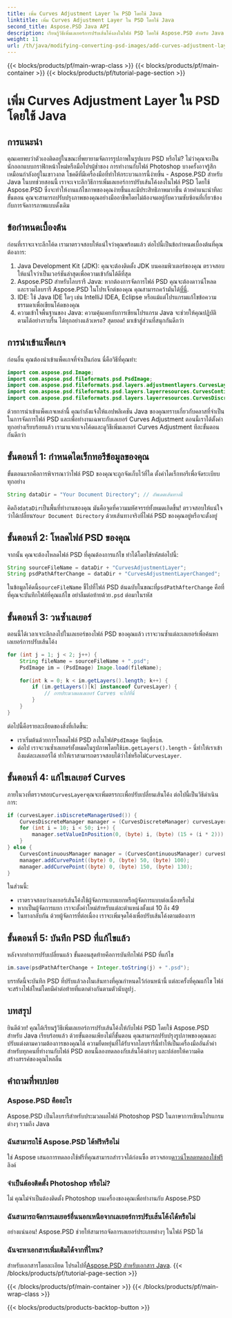 ```yaml
---
title: เพิ่ม Curves Adjustment Layer ใน PSD โดยใช้ Java
linktitle: เพิ่ม Curves Adjustment Layer ใน PSD โดยใช้ Java
second_title: Aspose.PSD Java API
description: เรียนรู้วิธีเพิ่มเลเยอร์การปรับเส้นโค้งลงในไฟล์ PSD โดยใช้ Aspose.PSD สำหรับ Java ในบทช่วยสอนโดยละเอียดนี้ ปรับปรุงภาพของคุณได้อย่างง่ายดาย
weight: 11
url: /th/java/modifying-converting-psd-images/add-curves-adjustment-layer-psd/
---
```


{{< blocks/products/pf/main-wrap-class >}}
{{< blocks/products/pf/main-container >}}
{{< blocks/products/pf/tutorial-page-section >}}

# เพิ่ม Curves Adjustment Layer ใน PSD โดยใช้ Java

## การแนะนำ
คุณเคยพบว่าตัวเองติดอยู่ในขณะที่พยายามจัดการรูปภาพในรูปแบบ PSD หรือไม่? ไม่ว่าคุณจะเป็นนักออกแบบกราฟิกหน้าใหม่หรือมือโปรผู้ช่ำชอง การทำงานกับไฟล์ Photoshop บางครั้งอาจรู้สึกเหมือนกำลังอยู่ในเขาวงกต โชคดีที่มีเครื่องมือที่ทำให้กระบวนการนี้ง่ายขึ้น - Aspose.PSD สำหรับ Java ในบทช่วยสอนนี้ เราจะเจาะลึกวิธีการเพิ่มเลเยอร์การปรับเส้นโค้งลงในไฟล์ PSD โดยใช้ Aspose.PSD ซึ่งจะทำให้งานแก้ไขภาพของคุณง่ายขึ้นและมีประสิทธิภาพมากขึ้น ด้วยคำแนะนำทีละขั้นตอน คุณจะสามารถปรับปรุงภาพของคุณอย่างมืออาชีพโดยไม่ต้องจมอยู่กับความซับซ้อนที่เกี่ยวข้องกับการจัดการภาพแบบดั้งเดิม
## ข้อกำหนดเบื้องต้น
ก่อนที่เราจะเจาะลึกโค้ด เรามาตรวจสอบให้แน่ใจว่าคุณพร้อมแล้ว ต่อไปนี้เป็นข้อกำหนดเบื้องต้นที่คุณต้องการ:
1. Java Development Kit (JDK): คุณจะต้องติดตั้ง JDK บนคอมพิวเตอร์ของคุณ ตรวจสอบให้แน่ใจว่าเป็นเวอร์ชันล่าสุดเพื่อความเข้ากันได้ดีที่สุด
2. Aspose.PSD สำหรับไลบรารี Java: หากต้องการจัดการไฟล์ PSD คุณจะต้องดาวน์โหลดและรวมไลบรารี Aspose.PSD ในโปรเจ็กต์ของคุณ คุณสามารถคว้ามันได้[ที่นี่](https://releases.aspose.com/psd/java/).
3. IDE: ใช้ Java IDE ใดๆ เช่น IntelliJ IDEA, Eclipse หรือแม้แต่โปรแกรมแก้ไขข้อความธรรมดาเพื่อเขียนโค้ดของคุณ
4. ความเข้าใจพื้นฐานของ Java: ความคุ้นเคยกับการเขียนโปรแกรม Java จะช่วยให้คุณปฏิบัติตามได้อย่างราบรื่น
ได้ทุกอย่างแล้วเหรอ? สุดยอด! มาเข้าสู่ส่วนที่สนุกกันดีกว่า
## การนำเข้าแพ็คเกจ
ก่อนอื่น คุณต้องนำเข้าแพ็คเกจที่จำเป็นก่อน นี่คือวิธีที่คุณทำ:
```java
import com.aspose.psd.Image;
import com.aspose.psd.fileformats.psd.PsdImage;
import com.aspose.psd.fileformats.psd.layers.adjustmentlayers.CurvesLayer;
import com.aspose.psd.fileformats.psd.layers.layerresources.CurvesContinuousManager;
import com.aspose.psd.fileformats.psd.layers.layerresources.CurvesDiscreteManager;
```
ด้วยการนำเข้าแพ็คเกจเหล่านี้ คุณกำลังแจ้งให้แอปพลิเคชัน Java ของคุณทราบเกี่ยวกับคลาสที่จำเป็นในการจัดการไฟล์ PSD และเพื่อทำงานเฉพาะกับเลเยอร์ Curves Adjustment
ตอนนี้เราได้ตั้งค่าทุกอย่างเรียบร้อยแล้ว เรามาแจกแจงโค้ดและดูวิธีเพิ่มเลเยอร์ Curves Adjustment ทีละขั้นตอนกันดีกว่า
## ขั้นตอนที่ 1: กำหนดไดเร็กทอรีข้อมูลของคุณ
ขั้นตอนแรกคือการพิจารณาว่าไฟล์ PSD ของคุณจะถูกจัดเก็บไว้ที่ใด ตั้งค่าไดเร็กทอรีเพื่อจัดระเบียบทุกอย่าง
```java
String dataDir = "Your Document Directory"; // อัพเดตเส้นทางนี้
```
 คิดถึง`dataDir`เป็นพื้นที่ทำงานของคุณ มันคือจุดที่ความมหัศจรรย์ทั้งหมดเกิดขึ้น! ตรวจสอบให้แน่ใจว่าได้เปลี่ยน`Your Document Directory` ด้วยเส้นทางจริงที่ไฟล์ PSD ของคุณอยู่หรือจะตั้งอยู่
## ขั้นตอนที่ 2: โหลดไฟล์ PSD ของคุณ
จากนั้น คุณจะต้องโหลดไฟล์ PSD ที่คุณต้องการแก้ไข ทำได้โดยใช้รหัสต่อไปนี้:
```java
String sourceFileName = dataDir + "CurvesAdjustmentLayer";
String psdPathAfterChange = dataDir + "CurvesAdjustmentLayerChanged";
```
 ในข้อมูลโค้ดนี้`sourceFileName` ชี้ไปที่ไฟล์ PSD ต้นฉบับในขณะที่`psdPathAfterChange` คือที่ที่คุณจะบันทึกไฟล์ที่คุณแก้ไข อย่าลืมต่อท้ายด้วย`.psd` ต่อมาในรหัส
## ขั้นตอนที่ 3: วนซ้ำเลเยอร์
ตอนนี้ได้เวลาเจาะลึกลงไปในเลเยอร์ของไฟล์ PSD ของคุณแล้ว เราจะวนซ้ำแต่ละเลเยอร์เพื่อค้นหาเลเยอร์การปรับเส้นโค้ง
```java
for (int j = 1; j < 2; j++) {
    String fileName = sourceFileName + ".psd";
    PsdImage im = (PsdImage) Image.load(fileName);
    
    for(int k = 0; k < im.getLayers().length; k++) {
        if (im.getLayers()[k] instanceof CurvesLayer) {
            // การประมวลผลเลเยอร์ Curves จะไปที่นี่
        }
    }
}
```
ต่อไปนี้คือรายละเอียดของสิ่งที่เกิดขึ้น:
-  เราเริ่มต้นด้วยการโหลดไฟล์ PSD ลงในไฟล์`PsdImage` วัตถุชื่อ`im`.
-  ต่อไป เราจะวนซ้ำเลเยอร์ทั้งหมดในรูปภาพโดยใช้`im.getLayers().length` - นี่ทำให้เราเข้าถึงแต่ละเลเยอร์ได้ ทำให้เราสามารถตรวจสอบได้ว่าใช่หรือไม่`CurvesLayer`.
## ขั้นตอนที่ 4: แก้ไขเลเยอร์ Curves
 ภายในวงที่ตรวจสอบ`CurvesLayer`คุณจะเพิ่มตรรกะเพื่อปรับเปลี่ยนเส้นโค้ง ต่อไปนี้เป็นวิธีดำเนินการ:
```java
if (curvesLayer.isDiscreteManagerUsed()) {
    CurvesDiscreteManager manager = (CurvesDiscreteManager) curvesLayer.getCurvesManager();
    for (int i = 10; i < 50; i++) {
        manager.setValueInPosition(0, (byte) i, (byte) (15 + (i * 2)));
    }
} else {
    CurvesContinuousManager manager = (CurvesContinuousManager) curvesLayer.getCurvesManager();
    manager.addCurvePoint((byte) 0, (byte) 50, (byte) 100);
    manager.addCurvePoint((byte) 0, (byte) 150, (byte) 130);
}
```
ในส่วนนี้:
- เราตรวจสอบว่าเลเยอร์เส้นโค้งใช้ผู้จัดการแบบแยกหรือผู้จัดการแบบต่อเนื่องหรือไม่
- หากเป็นผู้จัดการแยก เราจะตั้งค่าใหม่สำหรับแต่ละตำแหน่งตั้งแต่ 10 ถึง 49
- ในทางกลับกัน ด้วยผู้จัดการที่ต่อเนื่อง เราจะเพิ่มจุดโค้งเพื่อปรับเส้นโค้งตามต้องการ
## ขั้นตอนที่ 5: บันทึก PSD ที่แก้ไขแล้ว
หลังจากทำการปรับเปลี่ยนแล้ว ขั้นตอนสุดท้ายคือการบันทึกไฟล์ PSD ที่แก้ไข
```java
im.save(psdPathAfterChange + Integer.toString(j) + ".psd");
```
 บรรทัดนี้จะบันทึก PSD ที่ปรับแล้วลงในเส้นทางที่คุณกำหนดไว้ก่อนหน้านี้ แต่ละครั้งที่คุณแก้ไข ไฟล์จะสร้างไฟล์ใหม่โดยมีคำต่อท้ายที่แตกต่างกันตามตัวนับลูป`j`.
## บทสรุป
ยินดีด้วย! คุณได้เรียนรู้วิธีเพิ่มเลเยอร์การปรับเส้นโค้งให้กับไฟล์ PSD โดยใช้ Aspose.PSD สำหรับ Java เรียบร้อยแล้ว ด้วยขั้นตอนเพียงไม่กี่ขั้นตอน คุณสามารถปรับปรุงรูปภาพของคุณและปรับแต่งตามความต้องการของคุณได้ ความยืดหยุ่นที่ได้รับจากไลบรารีนี้ทำให้เป็นเครื่องมืออันล้ำค่าสำหรับทุกคนที่ทำงานกับไฟล์ PSD ตอนนี้ลองทดลองกับเส้นโค้งต่างๆ และปล่อยให้ความคิดสร้างสรรค์ของคุณไหลลื่น
## คำถามที่พบบ่อย
### Aspose.PSD คืออะไร
Aspose.PSD เป็นไลบรารีสำหรับประมวลผลไฟล์ Photoshop PSD ในภาษาการเขียนโปรแกรมต่างๆ รวมถึง Java
### ฉันสามารถใช้ Aspose.PSD ได้ฟรีหรือไม่
 ใช่ Aspose เสนอการทดลองใช้ฟรีที่คุณสามารถสำรวจได้ก่อนซื้อ ตรวจสอบ[ดาวน์โหลดทดลองใช้ฟรี](https://releases.aspose.com/) ลิงค์
### จำเป็นต้องติดตั้ง Photoshop หรือไม่?
ไม่ คุณไม่จำเป็นต้องติดตั้ง Photoshop บนเครื่องของคุณเพื่อทำงานกับ Aspose.PSD
### ฉันสามารถจัดการเลเยอร์อื่นนอกเหนือจากเลเยอร์การปรับเส้นโค้งได้หรือไม่
อย่างแน่นอน! Aspose.PSD ช่วยให้สามารถจัดการเลเยอร์ประเภทต่างๆ ในไฟล์ PSD ได้
### ฉันจะหาเอกสารเพิ่มเติมได้จากที่ไหน?
 สำหรับเอกสารโดยละเอียด โปรดไปที่[Aspose.PSD สำหรับเอกสาร Java](https://reference.aspose.com/psd/java/).
{{< /blocks/products/pf/tutorial-page-section >}}

{{< /blocks/products/pf/main-container >}}
{{< /blocks/products/pf/main-wrap-class >}}

{{< blocks/products/products-backtop-button >}}
